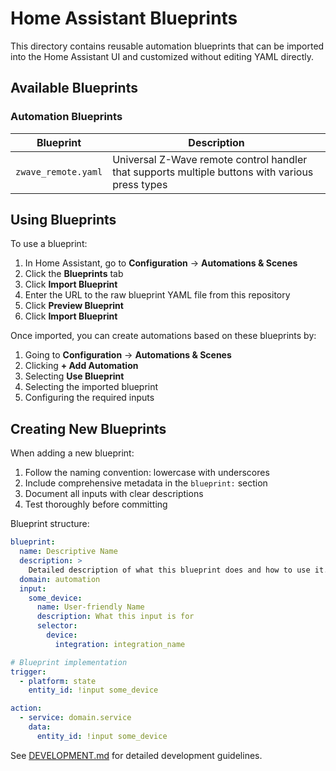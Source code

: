 # Home Assistant Blueprints

This directory contains reusable automation blueprints that can be imported into the Home Assistant UI and customized without editing YAML directly.

## Available Blueprints

### Automation Blueprints

| Blueprint           | Description                                                                                     |
|---------------------|-------------------------------------------------------------------------------------------------|
| `zwave_remote.yaml` | Universal Z-Wave remote control handler that supports multiple buttons with various press types |

## Using Blueprints

To use a blueprint:

1. In Home Assistant, go to **Configuration** → **Automations & Scenes**
2. Click the **Blueprints** tab
3. Click **Import Blueprint**
4. Enter the URL to the raw blueprint YAML file from this repository
5. Click **Preview Blueprint**
6. Click **Import Blueprint**

Once imported, you can create automations based on these blueprints by:

1. Going to **Configuration** → **Automations & Scenes**
2. Clicking **+ Add Automation**
3. Selecting **Use Blueprint**
4. Selecting the imported blueprint
5. Configuring the required inputs

## Creating New Blueprints

When adding a new blueprint:

1. Follow the naming convention: lowercase with underscores
2. Include comprehensive metadata in the `blueprint:` section
3. Document all inputs with clear descriptions
4. Test thoroughly before committing

Blueprint structure:

```yaml
blueprint:
  name: Descriptive Name
  description: >
    Detailed description of what this blueprint does and how to use it.
  domain: automation
  input:
    some_device:
      name: User-friendly Name
      description: What this input is for
      selector:
        device:
          integration: integration_name

# Blueprint implementation
trigger:
  - platform: state
    entity_id: !input some_device

action:
  - service: domain.service
    data:
      entity_id: !input some_device
```

See [DEVELOPMENT.md](../DEVELOPMENT.md) for detailed development guidelines.
